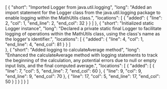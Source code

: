 [
    {
        "short": "Imported Logger from java.util.logging",
        "long": "Added an import statement for the Logger class from the java.util.logging package to enable logging within the MathUtils class.",
        "locations": [
            {
                "added": {
                    "line": 2,
                    "col": 1,
                    "end_line": 2,
                    "end_col": 32
                }
            }
        ]
    },
    {
        "short": "Initialized static Logger instance",
        "long": "Declared a private static final Logger to facilitate logging of operations within the MathUtils class, using the class's name as the logger's identifier.",
        "locations": [
            {
                "added": {
                    "line": 4,
                    "col": 1,
                    "end_line": 4,
                    "end_col": 81
                }
            }
        ]   
    },
    {
        "short": "Added logging to calculateAverage method",
        "long": "Enhanced the calculateAverage method with logging statements to track the beginning of the calculation, any potential errors due to null or empty input lists, and the final computed average.",
        "locations": [
            {
                "added": [
                    {
                        "line": 7,
                        "col": 5,
                        "end_line": 7,
                        "end_col": 60
                    },
                    {
                        "line": 9,
                        "col": 9,
                        "end_line": 9,
                        "end_col": 70
                    },
                    {
                        "line": 17,
                        "col": 5,
                        "end_line": 17,
                        "end_col": 50
                    }
                ]
            }
        ]
    }
]
